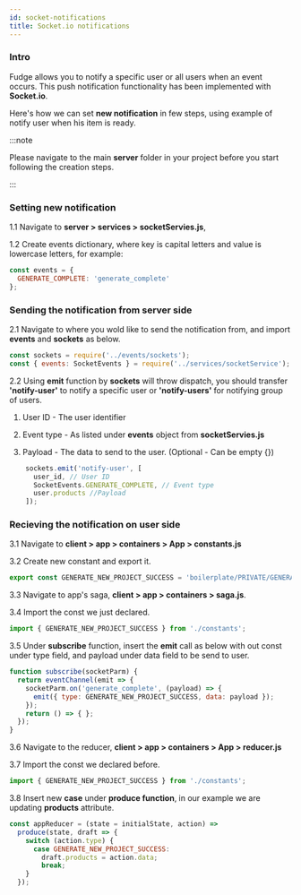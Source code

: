 ```yaml
---
id: socket-notifications
title: Socket.io notifications
---
```



### Intro

Fudge allows you to notify a specific user or all users when an event occurs.
This push notification functionality has been implemented with **Socket.io**.

Here's how we can set **new notification** in few steps, using example of notify user when his item is ready.

:::note

Please navigate to the main **server** folder in your project before you start following the creation steps.

:::


### Setting new notification

1.1 Navigate to **server > services > socketServies.js**,

1.2 Create events dictionary, where key is capital letters and value is lowercase letters, for example:


```javascript
const events = {
  GENERATE_COMPLETE: 'generate_complete'
};
```

### Sending the notification from server side
2.1 Navigate to where you wold like to send the notification from,
and import **events** and **sockets** as below.

```javascript
const sockets = require('../events/sockets');
const { events: SocketEvents } = require('../services/socketService');
```

2.2 Using **emit** function by **sockets** will throw dispatch, you should transfer **'notify-user'** to notify a specific user or **'notify-users'** for notifying group of users.

1. User ID - The user identifier

2. Event type - As listed under **events** object from **socketServies.js**

3. Payload - The data to send to the user. (Optional - Can be empty {})


```javascript
    sockets.emit('notify-user', [
      user_id, // User ID
      SocketEvents.GENERATE_COMPLETE, // Event type
      user.products //Payload 
    ]);
```


### Recieving the notification on user side

3.1 Navigate to **client > app > containers > App > constants.js**

3.2 Create new constant and export it.

```javascript
export const GENERATE_NEW_PROJECT_SUCCESS = 'boilerplate/PRIVATE/GENERATE_NEW_PROJECT_SUCCESS';
```

3.3 Navigate to app's saga, **client > app > containers > saga.js**.

3.4 Import the const we just declared.

```javascript
import { GENERATE_NEW_PROJECT_SUCCESS } from './constants';
```

3.5 Under **subscribe** function, insert the **emit** call as below with out const under type field, and payload under data field to be send to user.

```javascript
function subscribe(socketParm) {
  return eventChannel(emit => {
    socketParm.on('generate_complete', (payload) => {
      emit({ type: GENERATE_NEW_PROJECT_SUCCESS, data: payload });
    });
    return () => { };
  });
}
```

3.6 Navigate to the reducer, **client > app > containers > App > reducer.js**

3.7 Import the const we declared before.

```javascript
import { GENERATE_NEW_PROJECT_SUCCESS } from './constants';
```

3.8 Insert new **case** under **produce function**, in our example we are updating **products** attribute.

```javascript
const appReducer = (state = initialState, action) =>
  produce(state, draft => {
    switch (action.type) {
      case GENERATE_NEW_PROJECT_SUCCESS:
        draft.products = action.data;
        break;
    }
  });
  ```


